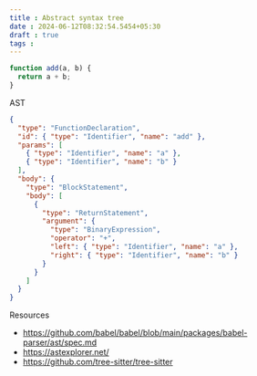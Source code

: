 ```yaml
---
title : Abstract syntax tree
date : 2024-06-12T08:32:54.5454+05:30
draft : true
tags : 
---
```



```js
function add(a, b) {
  return a + b;
}

```

AST

```json
{
  "type": "FunctionDeclaration",
  "id": { "type": "Identifier", "name": "add" },
  "params": [
    { "type": "Identifier", "name": "a" },
    { "type": "Identifier", "name": "b" }
  ],
  "body": {
    "type": "BlockStatement",
    "body": [
      {
        "type": "ReturnStatement",
        "argument": {
          "type": "BinaryExpression",
          "operator": "+",
          "left": { "type": "Identifier", "name": "a" },
          "right": { "type": "Identifier", "name": "b" }
        }
      }
    ]
  }
}

```

Resources
- https://github.com/babel/babel/blob/main/packages/babel-parser/ast/spec.md
- https://astexplorer.net/
- https://github.com/tree-sitter/tree-sitter



